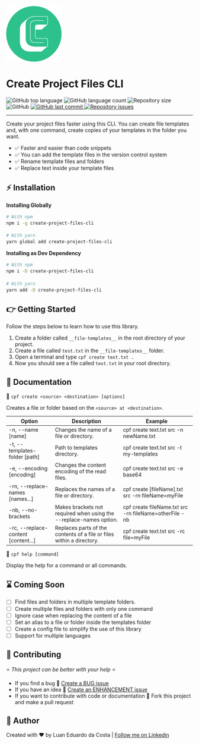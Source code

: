 <div>
  <img src="/resources/LogoRound.png" width="150px" height="150px" alt="Project Logo">

  <h1>Create Project Files CLI</h1>

  <div>
    <img alt="GitHub top language" src="https://img.shields.io/github/languages/top/luanedcosta/create-project-files-cli.svg">
    <img alt="GitHub language count" src="https://img.shields.io/github/languages/count/luanedcosta/create-project-files-cli.svg">
    <img alt="Repository size" src="https://img.shields.io/github/repo-size/luanedcosta/create-project-files-cli.svg">
    <img alt="GitHub" src="https://img.shields.io/github/license/luanedcosta/create-project-files-cli.svg">
    <a href="https://github.com/luanedcosta/create-project-files-cli/commits/master">
      <img alt="GitHub last commit" src="https://img.shields.io/github/last-commit/luanedcosta/create-project-files-cli.svg">
    </a>
    <a href="https://github.com/luanedcosta/create-project-files-cli/issues">
      <img alt="Repository issues" src="https://img.shields.io/github/issues/luanedcosta/create-project-files-cli.svg">
    </a>
  </div>
</div>

---

Create your project files faster using this CLI. You can create file templates and, with one command, create copies of your templates in the folder you want.

- :white_check_mark: Faster and easier than code snippets
- :white_check_mark: You can add the template files in the version control system
- :white_check_mark: Rename template files and folders
- :white_check_mark: Replace text inside your template files

## :zap: Installation

**Installing Globally**

```bash
# With npm
npm i -g create-project-files-cli

# With yarn
yarn global add create-project-files-cli
```

**Installing as Dev Dependency**

```bash
# With npm
npm i -D create-project-files-cli

# With yarn
yarn add -D create-project-files-cli
```

## :point_right: Getting Started

Follow the steps below to learn how to use this library.

1. Create a folder called `__file-templates__` in the root directory of your project.
2. Create a file called `test.txt` in the `__file-templates__` folder.
3. Open a terminal and type `cpf create text.txt .`
4. Now you should see a file called `text.txt` in your root directory.

## :page_facing_up: Documentation

:large_blue_circle: `cpf create <source> <destination> [options]`

Creates a file or folder based on the `<source> at <destination>`.

| Option                              | Description                                                           | Example                                                |
| ----------------------------------- | --------------------------------------------------------------------- | ------------------------------------------------------ |
| -n, --name [name]                   | Changes the name of a file or directory.                              | cpf create text.txt src -n newName.txt                 |
| -t, --templates-folder [path]       | Path to templates directory.                                          | cpf create text.txt src -t my-templates                |
| -e, --encoding [encoding]           | Changes the content encoding of the read files.                       | cpf create text.txt src -e base64                      |
| -rn, --replace-names [names...]     | Replaces the names of a file or directory.                            | cpf create [fileName].txt src -rn fileName=myFile      |
| -nb, --no-brackets                  | Makes brackets not required when using the --replace-names option.    | cpf create fileName.txt src -rn fileName=otherFile -nb |
| -rc, --replace-content [content...] | Replaces parts of the contents of a file or files within a directory. | cpf create text.txt src -rc file=myFile                |

:large_blue_circle: `cpf help [command]`

Display the help for a command or all commands.

## :hourglass: Coming Soon

- [ ] Find files and folders in multiple template folders.
- [ ] Create multiple files and folders with only one command
- [ ] Ignore case when replacing the content of a file
- [ ] Set an alias to a file or folder inside the templates folder
- [ ] Create a config file to simplify the use of this library
- [ ] Support for multiple languages

## :handshake: Contributing

:star: _This project can be better with your help_ :star:

- If you find a bug :small_blue_diamond: [Create a BUG issue](https://github.com/LuanEdCosta/create-project-files-cli/issues)
- If you have an idea :small_blue_diamond: [Create an ENHANCEMENT issue](https://github.com/LuanEdCosta/create-project-files-cli/issues)
- If you want to contribute with code or documentation :small_blue_diamond: Fork this project and make a pull request

## :man: Author

Created with :heart: by Luan Eduardo da Costa | [Follow me on Linkedin](https://www.linkedin.com/in/luaneducosta/)

